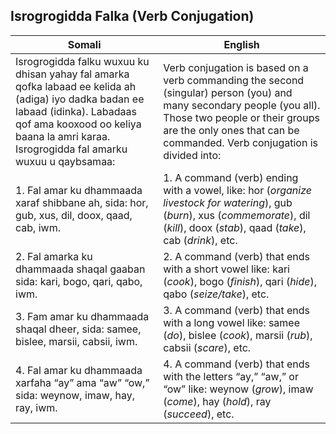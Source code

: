 ## Isrogrogidda Falka (Verb Conjugation)

| **Somali**                                                                                                      | **English**                                                                                             |
|------------------------------------------------------------------------------------------------------------------|---------------------------------------------------------------------------------------------------------|
| Isrogrogidda falku wuxuu ku dhisan yahay fal amarka qofka labaad ee kelida ah (adiga) iyo dadka badan ee labaad (idinka). Labadaas qof ama kooxood oo keliya baana la amri karaa. Isrogrogidda fal amarku wuxuu u qaybsamaa: | Verb conjugation is based on a verb commanding the second (singular) person (you) and many secondary people (you all). Those two people or their groups are the only ones that can be commanded. Verb conjugation is divided into: |
| 1. Fal amar ku dhammaada xaraf shibbane ah, sida: hor, gub, xus, dil, doox, qaad, cab, iwm.                      | 1. A command (verb) ending with a vowel, like: hor (*organize livestock for watering*), gub (*burn*), xus (*commemorate*), dil (*kill*), doox (*stab*), qaad (*take*), cab (*drink*), etc. |
| 2. Fal amarka ku dhammaada shaqal gaaban sida: kari, bogo, qari, qabo, iwm.                                      | 2. A command (verb) that ends with a short vowel like: kari (*cook*), bogo (*finish*), qari (*hide*), qabo (*seize/take*), etc. |
| 3. Fam amar ku dhammaada shaqal dheer, sida: samee, bislee, marsii, cabsii, iwm.                                | 3. A command (verb) that ends with a long vowel like: samee (*do*), bislee (*cook*), marsii (*rub*), cabsii (*scare*), etc. |
| 4. Fal amar ku dhammaada xarfaha “ay” ama “aw” “ow,” sida: weynow, imaw, hay, ray, iwm.                          | 4. A command (verb) that ends with the letters “ay,” “aw,” or “ow” like: weynow (*grow*), imaw (*come*), hay (*hold*), ray (*succeed*), etc. |

